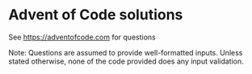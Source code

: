 # Advent of Code solutions

See https://adventofcode.com for questions

Note: Questions are assumed to provide well-formatted inputs. Unless stated otherwise, none of the code provided does any input validation. 
